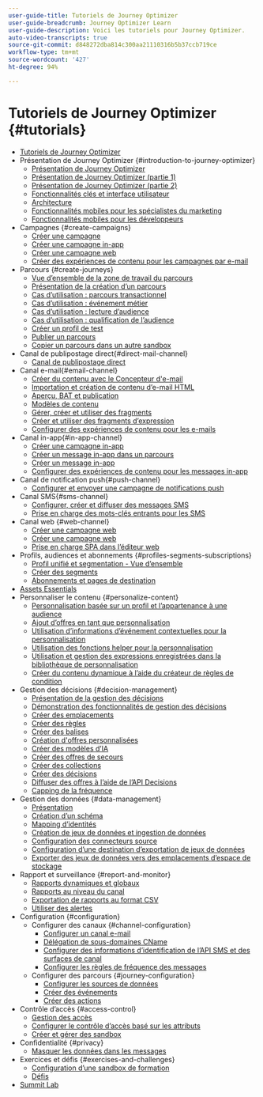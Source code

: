 ```yaml
---
user-guide-title: Tutoriels de Journey Optimizer
user-guide-breadcrumb: Journey Optimizer Learn
user-guide-description: Voici les tutoriels pour Journey Optimizer.
auto-video-transcripts: true
source-git-commit: d848272dba814c300aa21110316b5b37ccb719ce
workflow-type: tm+mt
source-wordcount: '427'
ht-degree: 94%

---
```



# Tutoriels de Journey Optimizer {#tutorials}

+ [Tutoriels de Journey Optimizer](/help/overview.md)
+ Présentation de Journey Optimizer {#introduction-to-journey-optimizer}
   + [Présentation de Journey Optimizer](/help/introduction/introduction.md)
   + [Présentation de Journey Optimizer (partie 1)](/help/introduction/journey-optimizer-overview-part-1.md)
   + [Présentation de Journey Optimizer (partie 2)](/help/introduction/journey-optimizer-overview-part-2.md)
   + [Fonctionnalités clés et interface utilisateur](/help/introduction/key-capabilities-and-user-interface.md)
   + [Architecture](/help/introduction/architecture.md)
   + [Fonctionnalités mobiles pour les spécialistes du marketing](/help/channels/mobile-capabilities.md)
   + [Fonctionnalités mobiles pour les développeurs](/help/channels/mobile-capabilities-for-developers.md)
+ Campagnes {#create-campaigns}
   + [Créer une campagne](/help/create-campaigns/create-a-campaign.md)
   + [Créer une campagne in-app](/help/create-campaigns/in-app.md)
   + [Créer une campagne web](https://experienceleague.adobe.com/docs/journey-optimizer-learn/tutorials/web-channel/create-a-web-campaign.html?lang=fr)
   + [Créer des expériences de contenu pour les campagnes par e-mail](/help/create-campaigns/content-experiments.md)
+ Parcours {#create-journeys}
   + [Vue d’ensemble de la zone de travail du parcours](/help/create-journeys/overview-over-the-journey-canvas.md)
   + [Présentation de la création d’un parcours](/help/create-journeys/introduction-to-building-a-journey.md)
   + [Cas d’utilisation : parcours transactionnel](/help/create-journeys/use-case-transactional-journey.md)
   + [Cas d’utilisation : événement métier](/help/create-journeys/use-case-business-event.md)
   + [Cas d’utilisation : lecture d’audience](/help/create-journeys/use-case-read-audience.md)
   + [Cas d’utilisation : qualification de l’audience](/help/create-journeys/use-case-audience-qualification.md)
   + [Créer un profil de test](/help/create-journeys/test-a-journey.md)
   + [Publier un parcours](/help/create-journeys/publish-a-journey.md)
   + [Copier un parcours dans un autre sandbox](/help/create-journeys/copy-a-journey.md)
+ Canal de publipostage direct{#direct-mail-channel}
   + [Canal de publipostage direct](/help/channels/direct-mail.md)
+ Canal e-mail{#email-channel}
   + [Créer du contenu avec le Concepteur d&#39;e-mail](/help/channels/create-content-with-the-email-designer.md)
   + [Importation et création de contenu d’e-mail HTML](/help/channels/import-and-author-html-email-content.md)
   + [Aperçu, BAT et publication](/help/channels/preview-proof-and-publish.md)
   + [Modèles de contenu](/help/channels/content-templates.md)
   + [Gérer, créer et utiliser des fragments](/help/content-management/manage-author-use-fragments.md)
   + [Créer et utiliser des fragments d’expression](/help/content-management/expression-fragments.md)
   + [Configurer des expériences de contenu pour les e-mails](/help/experimentation/content-experiments-for-emails.md)
+ Canal in-app{#in-app-channel}
   + [Créer une campagne in-app](/help/channels/create-an-in-app-campaign.md)
   + [Créer un message in-app dans un parcours](/help/channels/create-an-in-app-message-in-a-journey.md)
   + [Créer un message in-app](/help/channels/author-in-app-messages.md)
   + [Configurer des expériences de contenu pour les messages in-app](/help/experimentation/content-experiments-for-in-app-messages.md)
+ Canal de notification push{#push-channel}
   + [Configurer et envoyer une campagne de notifications push](/help/channels/create-a-push-campaign.md)
+ Canal SMS{#sms-channel}
   + [Configurer, créer et diffuser des messages SMS](/help/channels/author-sms-messages.md)
   + [Prise en charge des mots-clés entrants pour les SMS](/help/channels/inbound-keyword-support-for-sms.md)
+ Canal web {#web-channel}
   + [Créer une campagne web](/help/channels/create-a-web-campaign.md)
   + [Créer une campagne web](/help/channels/author-a-web-campaign.md)
   + [Prise en charge SPA dans l’éditeur web](/help/channels/singel-page-application-support.md)
+ Profils, audiences et abonnements {#profiles-segments-subscriptions}
   + [Profil unifié et segmentation - Vue d’ensemble](/help/set-up-resources/unified-profile-and-segmentation-overview.md)
   + [Créer des segments](/help/set-up-resources/create-segments.md)
   + [Abonnements et pages de destination](/help/subscriptions-and-landing-pages.md)
+ [Assets Essentials](/help/assets-essentials-overview.md)
+ Personnaliser le contenu {#personalize-content}
   + [Personnalisation basée sur un profil et l’appartenance à une audience](/help/personalize-content/profile-and-audience-membership-based-personalization.md)
   + [Ajout d’offres en tant que personnalisation](/help/personalize-content/add-offer-decisioning-to-messages.md)
   + [Utilisation d’informations d’événement contextuelles pour la personnalisation](/help/personalize-content/use-contextual-event-information-for-personalization.md)
   + [Utilisation des fonctions helper pour la personnalisation](/help/personalize-content/use-helper-functions-for-personalization.md)
   + [Utilisation et gestion des expressions enregistrées dans la bibliothèque de personnalisation](/help/personalize-content/use-and-manage-saved-expressions-in-personalization-library.md)
   + [Créer du contenu dynamique à l’aide du créateur de règles de condition](/help/personalize-content/create-dynamic-content.md)
+ Gestion des décisions {#decision-management}
   + [Présentation de la gestion des décisions](/help/decision-management/introduction-to-decision-management.md)
   + [Démonstration des fonctionnalités de gestion des décisions](/help/decision-management/demo-of-decision-management-capabilities.md)
   + [Créer des emplacements](/help/decision-management/create-placements.md)
   + [Créer des règles](/help/decision-management/create-rules.md)
   + [Créer des balises](/help/decision-management/create-tags.md)
   + [Création d&#39;offres personnalisées](/help/decision-management/create-personalized-offers.md)
   + [Créer des modèles d’IA](/help/decision-management/create-ai-models.md)
   + [Créer des offres de secours](/help/decision-management/create-fallback-offers.md)
   + [Créer des collections](/help/decision-management/create-collections.md)
   + [Créer des décisions](/help/decision-management/create-decisions.md)
   + [Diffuser des offres à l’aide de l’API Decisions](/help/decision-management/deliver-offers-with-the-decisions-api.md)
   + [Capping de la fréquence](/help/decision-management/frequency-capping.md)
+ Gestion des données {#data-management}
   + [Présentation](/help/data-management/set-up-data-overview.md)
   + [Création d’un schéma](/help/data-management/create-schema.md)
   + [Mapping d’identités](/help/data-management/map-identities.md)
   + [Création de jeux de données et ingestion de données](/help/data-management/create-datasets-and-ingest-data.md)
   + [Configuration des connecteurs source](/help/data-management/configure-source-connectors.md)
   + [Configuration d’une destination d’exportation de jeux de données](/help/data-management/configure-dataset-export-destination.md)
   + [Exporter des jeux de données vers des emplacements d’espace de stockage](/help/data-management/export-datasets.md)
+ Rapport et surveillance {#report-and-monitor}
   + [Rapports dynamiques et globaux](/help/report-and-monitor/live-and-global-reports.md)
   + [Rapports au niveau du canal](/help/report-and-monitor/channel-level-reports.md)
   + [Exportation de rapports au format CSV](/help/report-and-monitor/export-reports-in-csv-format.md)
   + [Utiliser des alertes](/help/administration/alerts.md)
+ Configuration {#configuration}
   + Configurer des canaux {#channel-configuration}
      + [Configurer un canal e-mail](/help/set-up-channels/set-up-email-channel.md)
      + [Délégation de sous-domaines CName](/help/set-up-channels/delegate-cname-subdomains.md)
      + [Configurer des informations d’identification de l’API SMS et des surfaces de canal](/help/set-up-channels/set-up-sms-channel.md)
      + [Configurer les règles de fréquence des messages](/help/administration/configure-frequency-rules.md)
   + Configurer des parcours {#journey-configuration}
      + [Configurer les sources de données](/help/set-up-journeys/configure-data-sources.md)
      + [Créer des événements](/help/set-up-journeys/create-events.md)
      + [Créer des actions](/help/set-up-journeys/create-actions.md)
+ Contrôle d’accès {#access-control}
   + [Gestion des accès](/help/set-up-access/access-management.md)
   + [Configurer le contrôle d’accès basé sur les attributs](https://experienceleague.adobe.com/docs/platform-learn/tutorials/admin/configure-attribute-based-access-control.html?lang=fr)
   + [Créer et gérer des sandbox](/help/set-up-access/create-and-manage-sandboxes.md)
+ Confidentialité {#privacy}
   + [Masquer les données dans les messages](/help/privacy/mask-data-in-messages.md)
+ Exercices et défis {#exercises-and-challenges}
   + [Configuration d’une sandbox de formation](https://experienceleague.adobe.com/docs/journey-optimizer-learn/configure-a-training-sandbox/introduction-and-prerequisites.html?lang=fr)
   + [Défis](https://experienceleague.adobe.com/docs/journey-optimizer-learn/challenges/introduction-and-prerequisites.html?lang=fr)
+ [Summit Lab](/help/summit-lab-731/l731-assets.md)
